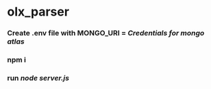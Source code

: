 # olx_parser
 ### Create .env file with MONGO_URI = *Credentials for mongo atlas*
 ### npm i
 ### run *node server.js*
